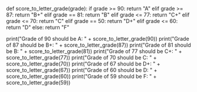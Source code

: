 def score_to_letter_grade(grade):
    if grade >= 90:
        return "A"
    elif grade >= 87:
        return "B+"
    elif grade == 81:
        return "B"
    elif grade <= 77:
        return "C+"
    elif grade <= 70:
        return "C"
    elif grade == 50:
        return "D+"
    elif grade <= 60:
        return "D"
    else:
        return "F"


print("Grade of 90 should be A: " + score_to_letter_grade(90))
print("Grade of 87 should be B+: " + score_to_letter_grade(87))
print("Grade of 81 should be B: " + score_to_letter_grade(81))
print("Grade of 77 should be C+: " + score_to_letter_grade(77))
print("Grade of 70 should be C: " + score_to_letter_grade(70))
print("Grade of 67 should be D+: " + score_to_letter_grade(67))
print("Grade of 60 should be D: " + score_to_letter_grade(60))
print("Grade of 59 should be F: " + score_to_letter_grade(59))
